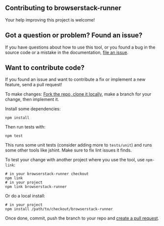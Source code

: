 ## Contributing to browserstack-runner

Your help improving this project is welcome!

## Got a question or problem? Found an issue?

If you have questions about how to use this tool, or you found a bug in the source code or a mistake in the documentation, [file an issue](https://github.com/browserstack/browserstack-runner/issues/new).

## Want to contribute code?

If you found an issue and want to contribute a fix or implement a new feature, send a pull request!

To make changes: [Fork the repo, clone it locally](https://help.github.com/articles/fork-a-repo/), make a branch for your change, then implement it.

Install some dependencies:

    npm install

Then run tests with:

    npm test

This runs some unit tests (consider adding more to `tests/unit`) and runs some other tools like jshint. Make sure to fix lint issues it finds.

To test your change with another project where you use the tool, use `npm-link`:

    # in your browserstack-runner checkout
    npm link
    # in your project
    npm link browserstack-runner

Or do a local install:

    # in your project
    npm install /path/to/checkout/browserstack-runner

Once done, commit, push the branch to your repo and [create a pull request](https://help.github.com/articles/using-pull-requests/#initiating-the-pull-request).
